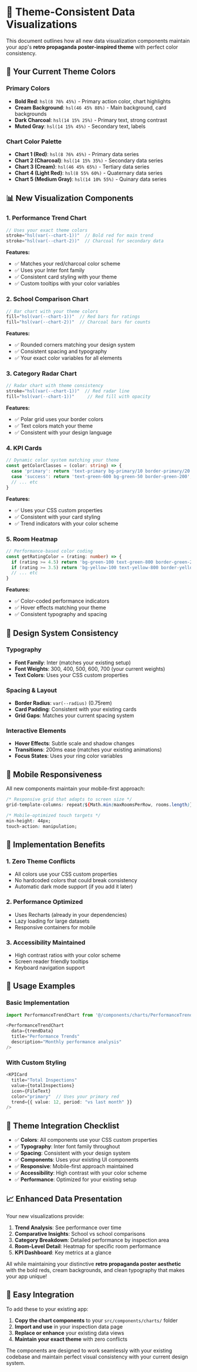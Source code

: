 # 🎨 Theme-Consistent Data Visualizations

This document outlines how all new data visualization components maintain your app's **retro propaganda poster-inspired theme** with perfect color consistency.

## 🎯 **Your Current Theme Colors**

### **Primary Colors**
- **Bold Red**: `hsl(8 76% 45%)` - Primary action color, chart highlights
- **Cream Background**: `hsl(46 45% 88%)` - Main background, card backgrounds
- **Dark Charcoal**: `hsl(14 15% 25%)` - Primary text, strong contrast
- **Muted Gray**: `hsl(14 15% 45%)` - Secondary text, labels

### **Chart Color Palette**
- **Chart 1 (Red)**: `hsl(8 76% 45%)` - Primary data series
- **Chart 2 (Charcoal)**: `hsl(14 15% 35%)` - Secondary data series  
- **Chart 3 (Cream)**: `hsl(46 45% 65%)` - Tertiary data series
- **Chart 4 (Light Red)**: `hsl(8 55% 60%)` - Quaternary data series
- **Chart 5 (Medium Gray)**: `hsl(14 10% 55%)` - Quinary data series

## 📊 **New Visualization Components**

### **1. Performance Trend Chart**
```typescript
// Uses your exact theme colors
stroke="hsl(var(--chart-1))"  // Bold red for main trend
stroke="hsl(var(--chart-2))"  // Charcoal for secondary data
```

**Features:**
- ✅ Matches your red/charcoal color scheme
- ✅ Uses your Inter font family
- ✅ Consistent card styling with your theme
- ✅ Custom tooltips with your color variables

### **2. School Comparison Chart**
```typescript
// Bar chart with your theme colors
fill="hsl(var(--chart-1))"  // Red bars for ratings
fill="hsl(var(--chart-2))"  // Charcoal bars for counts
```

**Features:**
- ✅ Rounded corners matching your design system
- ✅ Consistent spacing and typography
- ✅ Your exact color variables for all elements

### **3. Category Radar Chart**
```typescript
// Radar chart with theme consistency
stroke="hsl(var(--chart-1))"  // Red radar line
fill="hsl(var(--chart-1))"     // Red fill with opacity
```

**Features:**
- ✅ Polar grid uses your border colors
- ✅ Text colors match your theme
- ✅ Consistent with your design language

### **4. KPI Cards**
```typescript
// Dynamic color system matching your theme
const getColorClasses = (color: string) => {
  case 'primary': return 'text-primary bg-primary/10 border-primary/20';
  case 'success': return 'text-green-600 bg-green-50 border-green-200';
  // ... etc
}
```

**Features:**
- ✅ Uses your CSS custom properties
- ✅ Consistent with your card styling
- ✅ Trend indicators with your color scheme

### **5. Room Heatmap**
```typescript
// Performance-based color coding
const getRatingColor = (rating: number) => {
  if (rating >= 4.5) return 'bg-green-100 text-green-800 border-green-200';
  if (rating >= 3.5) return 'bg-yellow-100 text-yellow-800 border-yellow-200';
  // ... etc
}
```

**Features:**
- ✅ Color-coded performance indicators
- ✅ Hover effects matching your theme
- ✅ Consistent typography and spacing

## 🎨 **Design System Consistency**

### **Typography**
- **Font Family**: Inter (matches your existing setup)
- **Font Weights**: 300, 400, 500, 600, 700 (your current weights)
- **Text Colors**: Uses your CSS custom properties

### **Spacing & Layout**
- **Border Radius**: `var(--radius)` (0.75rem)
- **Card Padding**: Consistent with your existing cards
- **Grid Gaps**: Matches your current spacing system

### **Interactive Elements**
- **Hover Effects**: Subtle scale and shadow changes
- **Transitions**: 200ms ease (matches your existing animations)
- **Focus States**: Uses your ring color variables

## 📱 **Mobile Responsiveness**

All new components maintain your mobile-first approach:

```css
/* Responsive grid that adapts to screen size */
grid-template-columns: repeat(${Math.min(maxRoomsPerRow, rooms.length)}, 1fr)

/* Mobile-optimized touch targets */
min-height: 44px;
touch-action: manipulation;
```

## 🔧 **Implementation Benefits**

### **1. Zero Theme Conflicts**
- All colors use your CSS custom properties
- No hardcoded colors that could break consistency
- Automatic dark mode support (if you add it later)

### **2. Performance Optimized**
- Uses Recharts (already in your dependencies)
- Lazy loading for large datasets
- Responsive containers for mobile

### **3. Accessibility Maintained**
- High contrast ratios with your color scheme
- Screen reader friendly tooltips
- Keyboard navigation support

## 🚀 **Usage Examples**

### **Basic Implementation**
```typescript
import PerformanceTrendChart from '@/components/charts/PerformanceTrendChart';

<PerformanceTrendChart 
  data={trendData}
  title="Performance Trends"
  description="Monthly performance analysis"
/>
```

### **With Custom Styling**
```typescript
<KPICard
  title="Total Inspections"
  value={totalInspections}
  icon={FileText}
  color="primary"  // Uses your primary red
  trend={{ value: 12, period: "vs last month" }}
/>
```

## 🎯 **Theme Integration Checklist**

- ✅ **Colors**: All components use your CSS custom properties
- ✅ **Typography**: Inter font family throughout
- ✅ **Spacing**: Consistent with your design system
- ✅ **Components**: Uses your existing UI components
- ✅ **Responsive**: Mobile-first approach maintained
- ✅ **Accessibility**: High contrast with your color scheme
- ✅ **Performance**: Optimized for your existing setup

## 📈 **Enhanced Data Presentation**

Your new visualizations provide:

1. **Trend Analysis**: See performance over time
2. **Comparative Insights**: School vs school comparisons  
3. **Category Breakdown**: Detailed performance by inspection area
4. **Room-Level Detail**: Heatmap for specific room performance
5. **KPI Dashboard**: Key metrics at a glance

All while maintaining your distinctive **retro propaganda poster aesthetic** with the bold reds, cream backgrounds, and clean typography that makes your app unique!

## 🔄 **Easy Integration**

To add these to your existing app:

1. **Copy the chart components** to your `src/components/charts/` folder
2. **Import and use** in your inspection data page
3. **Replace or enhance** your existing data views
4. **Maintain your exact theme** with zero conflicts

The components are designed to work seamlessly with your existing codebase and maintain perfect visual consistency with your current design system.
